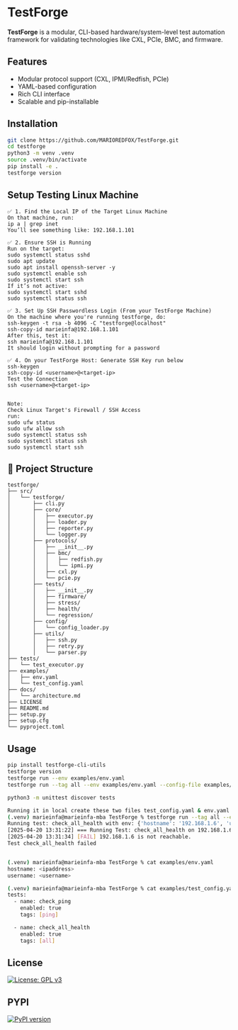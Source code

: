 # TestForge

**TestForge** is a modular, CLI-based hardware/system-level test automation framework for validating technologies like CXL, PCIe, BMC, and firmware.

## Features

- Modular protocol support (CXL, IPMI/Redfish, PCIe)
- YAML-based configuration
- Rich CLI interface
- Scalable and pip-installable

## Installation
```bash
git clone https://github.com/MARIOREDFOX/TestForge.git
cd testforge
python3 -m venv .venv
source .venv/bin/activate
pip install -e .
testforge version
```

## Setup Testing Linux Machine
```text
✅ 1. Find the Local IP of the Target Linux Machine
On that machine, run:
ip a | grep inet
You’ll see something like: 192.168.1.101

✅ 2. Ensure SSH is Running
Run on the target:
sudo systemctl status sshd
sudo apt update
sudo apt install openssh-server -y
sudo systemctl enable ssh
sudo systemctl start ssh
If it’s not active:
sudo systemctl start sshd
sudo systemctl status ssh

✅ 3. Set Up SSH Passwordless Login (From your TestForge Machine)
On the machine where you're running testforge, do:
ssh-keygen -t rsa -b 4096 -C "testforge@localhost"
ssh-copy-id marieinfa@192.168.1.101
After this, test it:
ssh marieinfa@192.168.1.101
It should login without prompting for a password

✅ 4. On your TestForge Host: Generate SSH Key run below
ssh-keygen
ssh-copy-id <username>@<target-ip>
Test the Connection
ssh <username>@<target-ip>


Note:
Check Linux Target's Firewall / SSH Access
run:
sudo ufw status
sudo ufw allow ssh
sudo systemctl status ssh
sudo systemctl status ssh
sudo systemctl start ssh

```

## 📁 Project Structure

```text
testforge/
├── src/
│   └── testforge/
│       ├── cli.py
│       ├── core/
│       │   ├── executor.py
│       │   ├── loader.py
│       │   ├── reporter.py
│       │   └── logger.py
│       ├── protocols/
│       │   ├── __init__.py
│       │   ├── bmc/
│       │   │   ├── redfish.py
│       │   │   └── ipmi.py
│       │   ├── cxl.py
│       │   └── pcie.py
│       ├── tests/
│       │   ├── __init__.py
│       │   ├── firmware/
│       │   ├── stress/
│       │   ├── health/
│       │   └── regression/
│       ├── config/
│       │   └── config_loader.py
│       ├── utils/
│       │   ├── ssh.py
│       │   ├── retry.py
│       │   └── parser.py
├── tests/
│   └── test_executor.py
├── examples/
│   ├── env.yaml
│   └── test_config.yaml
├── docs/
│   └── architecture.md
├── LICENSE
├── README.md
├── setup.py
├── setup.cfg
└── pyproject.toml
```
## Usage

```bash
pip install testforge-cli-utils
testforge version
testforge run --env examples/env.yaml
testforge run --tag all --env examples/env.yaml --config-file examples/test_config.yaml

python3 -m unittest discover tests

Running it in local create these two files test_config.yaml & env.yaml:
(.venv) marieinfa@marieinfa-mba TestForge % testforge run --tag all --env env.yaml --config-file test_config.yaml
Running test: check_all_health with env: {'hostname': '192.168.1.6', 'username': 'mark'}
[2025-04-20 13:31:22] === Running Test: check_all_health on 192.168.1.6 ===
[2025-04-20 13:31:34] [FAIL] 192.168.1.6 is not reachable.
Test check_all_health failed


(.venv) marieinfa@marieinfa-mba TestForge % cat examples/env.yaml
hostname: <ipaddress>
username: <username>

(.venv) marieinfa@marieinfa-mba TestForge % cat examples/test_config.yaml
tests:
  - name: check_ping
    enabled: true
    tags: [ping]

  - name: check_all_health
    enabled: true
    tags: [all]
```
## License
[![License: GPL v3](https://img.shields.io/badge/License-GPLv3-blue.svg)](https://www.gnu.org/licenses/gpl-3.0)

## PYPI
[![PyPI version](https://badge.fury.io/py/testforge-cli-utils.svg)](https://badge.fury.io/py/testforge-cli-utils)

